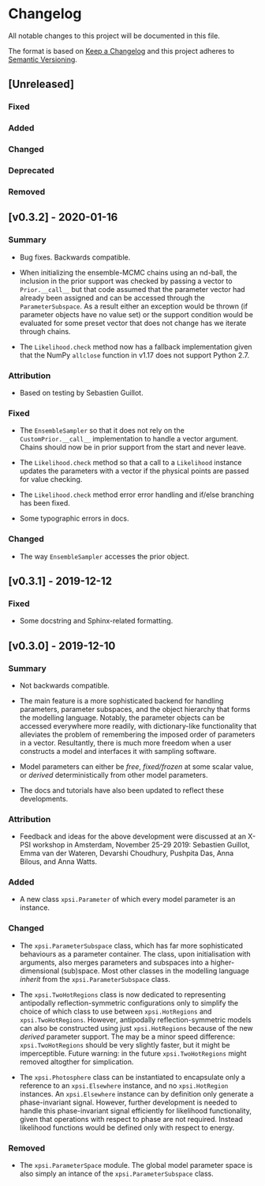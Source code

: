 # Changelog
All notable changes to this project will be documented in this file.

The format is based on [Keep a Changelog](http://keepachangelog.com/en/1.0.0/)
and this project adheres to
[Semantic Versioning](http://semver.org/spec/v2.0.0.html).

## [Unreleased]

### Fixed

### Added

### Changed

### Deprecated

### Removed


## [v0.3.2] - 2020-01-16

### Summary

* Bug fixes. Backwards compatible.

* When initializing the ensemble-MCMC chains using an nd-ball, the inclusion
    in the prior support was checked by passing a vector to `Prior.__call__` but
    that code assumed that the parameter vector had already been assigned and
    can be accessed through the `ParameterSubspace`. As a result either an
    exception would be thrown (if parameter objects have no value set) or the
    support condition would be evaluated for some preset vector that does not
    change has we iterate through chains.

* The `Likelihood.check` method now has a fallback implementation given that
    the NumPy `allclose` function in v1.17 does not support Python 2.7.

### Attribution

* Based on testing by Sebastien Guillot.

### Fixed

* The `EnsembleSampler` so that it does not rely on the `CustomPrior.__call__`
    implementation to handle a vector argument. Chains should now be in
    prior support from the start and never leave.

* The `Likelihood.check` method so that a call to a `Likelihood` instance
    updates the parameters with a vector if the physical points are passed
    for value checking.

* The `Likelihood.check` method error error handling and if/else branching
    has been fixed.

* Some typographic errors in docs.

### Changed

* The way `EnsembleSampler` accesses the prior object.


## [v0.3.1] - 2019-12-12

### Fixed

* Some docstring and Sphinx-related formatting.


## [v0.3.0] - 2019-12-10

### Summary

* Not backwards compatible.

* The main feature is a more sophisticated backend for handling parameters,
    parameter subspaces, and the object hierarchy that forms the modelling
    language. Notably, the parameter objects can be accessed everywhere more
    readily, with dictionary-like functionality that alleviates the problem
    of remembering the imposed order of parameters in a vector. Resultantly,
    there is much more freedom when a user constructs a model and interfaces
    it with sampling software.

* Model parameters can either be *free*, *fixed/frozen* at some scalar value,
    or *derived* deterministically from other model parameters.

* The docs and tutorials have also been updated to reflect these developments.

### Attribution

* Feedback and ideas for the above development were discussed at an X-PSI
    workshop in Amsterdam, November 25-29 2019:
    Sebastien Guillot, Emma van der Wateren, Devarshi Choudhury, Pushpita Das,
    Anna Bilous, and Anna Watts.

### Added

* A new class `xpsi.Parameter` of which every model parameter is an instance.

### Changed

* The `xpsi.ParameterSubspace` class, which has far more sophisticated behaviours
    as a parameter container. The class, upon initialisation with arguments,
    also merges parameters and subspaces into a higher-dimensional (sub)space.
    Most other classes in the modelling language *inherit* from the
    `xpsi.ParameterSubspace` class.

* The `xpsi.TwoHotRegions` class is now dedicated to representing antipodally
    reflection-symmetric configurations only to simplify the choice of which
    class to use between `xpsi.HotRegions` and `xpsi.TwoHotRegions`. However,
    antipodally reflection-symmetric models can also be constructed using
    just `xpsi.HotRegions` because of the new *derived* parameter support. The
    may be a minor speed difference: `xpsi.TwoHotRegions`
    should be very slightly faster, but it might be imperceptible. Future
    warning: in the future `xpsi.TwoHotRegions` might removed altogther for
    simplication.

* The `xpsi.Photosphere` class can be instantiated to encapsulate only a
    reference to an `xpsi.Elsewhere` instance, and no `xpsi.HotRegion` instances.
    An `xpsi.Elsewhere` instance can by definition only generate a
    phase-invariant signal. However, further development is needed to handle
    this phase-invariant signal efficiently for likelihood functionality,
    given that operations with respect to phase are not required. Instead
    likelihood functions would be defined only with respect to energy.

### Removed

* The `xpsi.ParameterSpace` module. The global model parameter space is also
    simply an intance of the `xpsi.ParameterSubspace` class.

